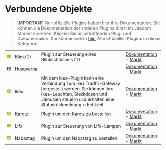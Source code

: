 
# Verbundene Objekte


>**IMPORTANT**
>Nur offizielle Plugins haben hier ihre Dokumentation. Sie können die Dokumentation der anderen Plugins direkt im Jeedom Market einsehen. Klicken Sie im betreffenden Plugin auf Dokumentation.
>Sie können sehen [hier](https://market.jeedom.com/index.php?v=d&p=market&type=plugin&categorie=devicecommunication) Alle offiziellen Plugins in dieser Kategorie


| | | | |
|--- | --- | --- | ---|
|<img src="blink1/blink1_icon.png" class="pluginLogo" width="100" />|Blink(1)|Plugin zur Steuerung eines Blinkschlüssels (1)|[Dokumentation](blink1/index.md) - [Markt](https://market.jeedom.com/index.php?v=d&p=market_display&id=1244)|
|<img src="husqvarna/husqvarna_icon.png" class="pluginLogo" width="100" />|Husqvarna||[Dokumentation](husqvarna/index.md) - [Markt](https://market.jeedom.com/index.php?v=d&p=market_display&id=3101)|
|<img src="ikealight/ikealight_icon.png" class="pluginLogo" width="100" />|Ikea|Mit dem Ikea-Plugin kann eine Verbindung zum Ikea Tradfri-Gateway hergestellt werden. Sie können Ihre Ikea-Leuchten, Steckdosen und Jalousien steuern und erhalten eine Statusrückmeldung in Echtzeit.|[Dokumentation](ikealight/index.md) - [Markt](https://market.jeedom.com/index.php?v=d&p=market_display&id=3039)|
|<img src="karotz/karotz_icon.png" class="pluginLogo" width="100" />|Karotz|Plugin um den Karotz zu bestellen|[Dokumentation](karotz/index.md) - [Markt](https://market.jeedom.com/index.php?v=d&p=market_display&id=148)|
|<img src="lifx/lifx_icon.png" class="pluginLogo" width="100" />|Lifx|Plugin zur Steuerung von Lifx-Lampen|[Dokumentation](lifx/index.md) - [Markt](https://market.jeedom.com/index.php?v=d&p=market_display&id=2070)|
|<img src="nabaztag/nabaztag_icon.png" class="pluginLogo" width="100" />|Nabaztag|Plugin um den Nabaztag zu bestellen|[Dokumentation](nabaztag/index.md) - [Markt](https://market.jeedom.com/index.php?v=d&p=market_display&id=151)|
